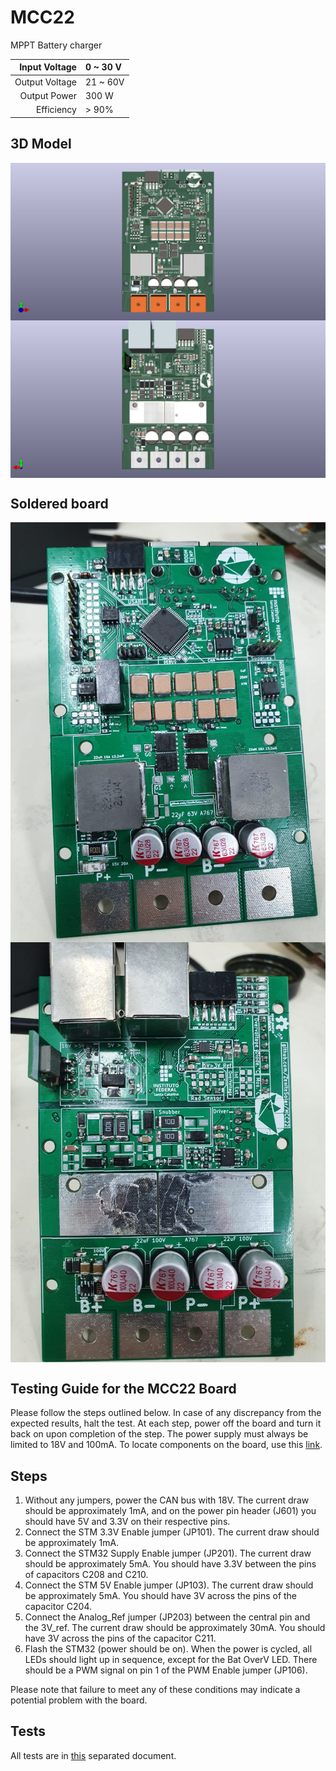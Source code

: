 # MCC22

MPPT Battery charger

| Input Voltage     | 0 ~ 30 V  |
| ----------------: | :-------- |
|   Output Voltage  | 21 ~ 60V  |
| Output Power      | 300 W     |
| Efficiency        | > 90%     |


## 3D Model

<img style="background-color:white"  src="images/top.png" alt="3D" align="center" width="600"/>
<img style="background-color:white"  src="images/bottom.png" alt="3D" align="center" width="600"/>

## Soldered board

<img style="background-color:white"  src="images/real_top.jpeg" alt="Soldered" align="center" width="600"/>
<img style="background-color:white"  src="images/real_bottom.jpeg" alt="Soldered" align="center" width="600"/>

## Testing Guide for the MCC22 Board

Please follow the steps outlined below. In case of any discrepancy from the expected results, halt the test. At each step, power off the board and turn it back on upon completion of the step. The power supply must always be limited to 18V and 100mA. To locate components on the board, use this [link](https://htmlpreview.github.io/?https://github.com/ZeniteSolar/MCC22/blob/main/hardware/main/bom/ibom.html).

## Steps

1. Without any jumpers, power the CAN bus with 18V. The current draw should be approximately 1mA, and on the power pin header (J601) you should have 5V and 3.3V on their respective pins.
2. Connect the STM 3.3V Enable jumper (JP101). The current draw should be approximately 1mA.
3. Connect the STM32 Supply Enable jumper (JP201). The current draw should be approximately 5mA. You should have 3.3V between the pins of capacitors C208 and C210.
4. Connect the STM 5V Enable jumper (JP103). The current draw should be approximately 5mA. You should have 3V across the pins of the capacitor C204.
5. Connect the Analog_Ref jumper (JP203) between the central pin and the 3V_ref. The current draw should be approximately 30mA. You should have 3V across the pins of the capacitor C211.
6. Flash the STM32 (power should be on). When the power is cycled, all LEDs should light up in sequence, except for the Bat OverV LED. There should be a PWM signal on pin 1 of the PWM Enable jumper (JP106).

Please note that failure to meet any of these conditions may indicate a potential problem with the board.



## Tests

All tests are in [this](./tests/tests.md) separated document.
